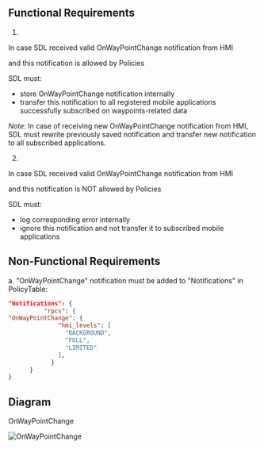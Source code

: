 ## Functional Requirements

1. 
In case SDL received valid OnWayPointChange notification from HMI

and this notification is allowed by Policies

SDL must:

- store OnWayPointChange notification internally
- transfer this notification to all registered mobile applications successfully subscribed on waypoints-related data

_Note:_ In case of receiving new OnWayPointChange notification from HMI, SDL must rewrite previously saved notification and transfer new notification to all subscribed applications.

2. 
In case SDL received valid OnWayPointChange notification from HMI

and this notification is NOT allowed by Policies

SDL must:

- log corresponding error internally
- ignore this notification and not transfer it to subscribed mobile applications

## Non-Functional Requirements

a. "OnWayPointChange" notification must be added to "Notifications" in PolicyTable:

```json
"Notifications": {
          "rpcs": {
"OnWayPointChange": {
              "hmi_levels": [
                "BACKGROUND",
                "FULL",
                "LIMITED"
              ],
            }
      }
}
```

## Diagram

OnWayPointChange

![OnWayPointChange](https://github.com/smartdevicelink/sdl_requirements/blob/OnWayPointChange/detailed_docs/accessories/OnWayPointChange.png)


